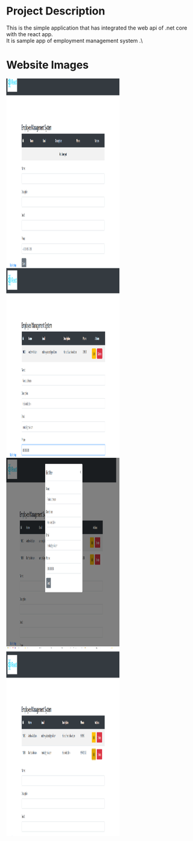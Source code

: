 # Project Description
This is the simple application that has integrated the web api of .net core with the react app.\
It is sample app of employment management system .\



# Website Images
<img src="WebImages/Screenshot%20(151).png" height="500" width ="300"/> <img src="WebImages/Screenshot%20(152).png" height="500" width ="300"/> 
<img src="WebImages/Screenshot%20(153).png" height="500" width ="300"/>  <img src="WebImages/Screenshot%20(154).png" height="500" width ="300"/> 
